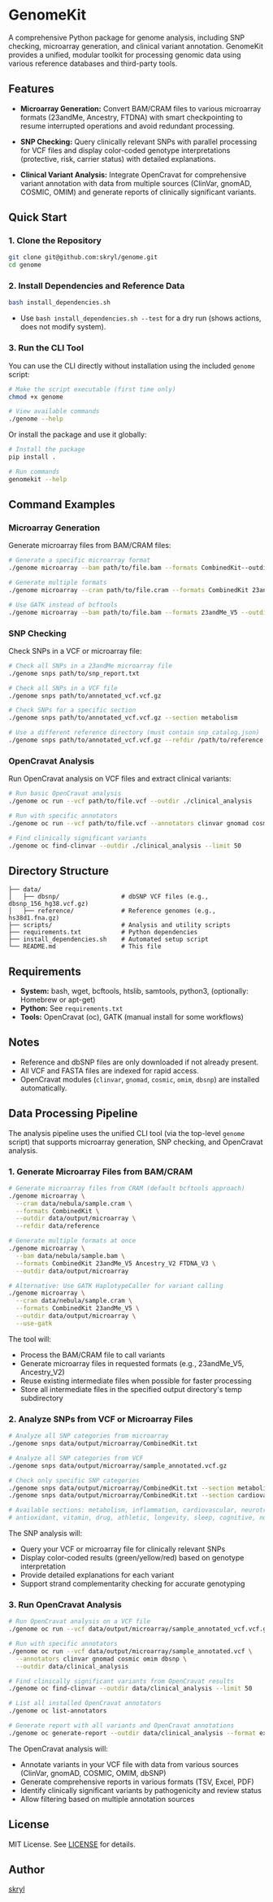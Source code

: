 # GenomeKit

A comprehensive Python package for genome analysis, including SNP checking, microarray generation, and clinical variant annotation. GenomeKit provides a unified, modular toolkit for processing genomic data using various reference databases and third-party tools.

## Features

- **Microarray Generation:** Convert BAM/CRAM files to various microarray formats (23andMe, Ancestry, FTDNA) with smart checkpointing to resume interrupted operations and avoid redundant processing.

- **SNP Checking:** Query clinically relevant SNPs with parallel processing for VCF files and display color-coded genotype interpretations (protective, risk, carrier status) with detailed explanations.

- **Clinical Variant Analysis:** Integrate OpenCravat for comprehensive variant annotation with data from multiple sources (ClinVar, gnomAD, COSMIC, OMIM) and generate reports of clinically significant variants.


## Quick Start

### 1. Clone the Repository
```bash
git clone git@github.com:skryl/genome.git
cd genome
```

### 2. Install Dependencies and Reference Data
```bash
bash install_dependencies.sh
```
- Use `bash install_dependencies.sh --test` for a dry run (shows actions, does not modify system).

### 3. Run the CLI Tool

You can use the CLI directly without installation using the included `genome` script:

```bash
# Make the script executable (first time only)
chmod +x genome

# View available commands
./genome --help
```

Or install the package and use it globally:

```bash
# Install the package
pip install .

# Run commands
genomekit --help
```
## Command Examples

### Microarray Generation

Generate microarray files from BAM/CRAM files:

```bash
# Generate a specific microarray format
./genome microarray --bam path/to/file.bam --formats CombinedKit--outdir ./output

# Generate multiple formats
./genome microarray --cram path/to/file.cram --formats CombinedKit 23andMe_V5 Ancestry_V2 --outdir ./output

# Use GATK instead of bcftools
./genome microarray --bam path/to/file.bam --formats 23andMe_V5 --outdir ./output --use-gatk
```

### SNP Checking

Check SNPs in a VCF or microarray file:

```bash
# Check all SNPs in a 23andMe microarray file
./genome snps path/to/snp_report.txt

# Check all SNPs in a VCF file
./genome snps path/to/annotated_vcf.vcf.gz

# Check SNPs for a specific section
./genome snps path/to/annotated_vcf.vcf.gz --section metabolism

# Use a different reference directory (must contain snp_catalog.json)
./genome snps path/to/annotated_vcf.vcf.gz --refdir /path/to/reference --debug
```

### OpenCravat Analysis

Run OpenCravat analysis on VCF files and extract clinical variants:

```bash
# Run basic OpenCravat analysis
./genome oc run --vcf path/to/file.vcf --outdir ./clinical_analysis

# Run with specific annotators
./genome oc run --vcf path/to/file.vcf --annotators clinvar gnomad cosmic --outdir ./clinical_analysis

# Find clinically significant variants
./genome oc find-clinvar --outdir ./clinical_analysis --limit 50
```

## Directory Structure
```
├── data/
│   ├── dbsnp/                 # dbSNP VCF files (e.g., dbsnp_156_hg38.vcf.gz)
│   ├── reference/             # Reference genomes (e.g., hs38d1.fna.gz)
├── scripts/                   # Analysis and utility scripts
├── requirements.txt           # Python dependencies
├── install_dependencies.sh    # Automated setup script
└── README.md                  # This file
```

## Requirements
- **System:** bash, wget, bcftools, htslib, samtools, python3, (optionally: Homebrew or apt-get)
- **Python:** See `requirements.txt`
- **Tools:** OpenCravat (oc), GATK (manual install for some workflows)

## Notes
- Reference and dbSNP files are only downloaded if not already present.
- All VCF and FASTA files are indexed for rapid access.
- OpenCravat modules (`clinvar`, `gnomad`, `cosmic`, `omim`, `dbsnp`) are installed automatically.

## Data Processing Pipeline

The analysis pipeline uses the unified CLI tool (via the top-level `genome` script) that supports microarray generation, SNP checking, and OpenCravat analysis.

### 1. Generate Microarray Files from BAM/CRAM

```bash
# Generate microarray files from CRAM (default bcftools approach)
./genome microarray \
  --cram data/nebula/sample.cram \
  --formats CombinedKit \
  --outdir data/output/microarray \
  --refdir data/reference

# Generate multiple formats at once
./genome microarray \
  --bam data/nebula/sample.bam \
  --formats CombinedKit 23andMe_V5 Ancestry_V2 FTDNA_V3 \
  --outdir data/output/microarray

# Alternative: Use GATK HaplotypeCaller for variant calling
./genome microarray \
  --cram data/nebula/sample.cram \
  --formats CombinedKit 23andMe_V5 \
  --outdir data/output/microarray \
  --use-gatk
```

The tool will:
- Process the BAM/CRAM file to call variants
- Generate microarray files in requested formats (e.g., 23andMe_V5, Ancestry_V2)
- Reuse existing intermediate files when possible for faster processing
- Store all intermediate files in the specified output directory's temp subdirectory

### 2. Analyze SNPs from VCF or Microarray Files

```bash
# Analyze all SNP categories from microarray
./genome snps data/output/microarray/CombinedKit.txt

# Analyze all SNP categories from VCF
./genome snps data/output/microarray/sample_annotated.vcf.gz

# Check only specific SNP categories
./genome snps data/output/microarray/CombinedKit.txt --section metabolism
./genome snps data/output/microarray/CombinedKit.txt --section cardiovascular

# Available sections: metabolism, inflammation, cardiovascular, neurotransmitters,
# antioxidant, vitamin, drug, athletic, longevity, sleep, cognitive, nutrition
```

The SNP analysis will:
- Query your VCF or microarray file for clinically relevant SNPs
- Display color-coded results (green/yellow/red) based on genotype interpretation
- Provide detailed explanations for each variant
- Support strand complementarity checking for accurate genotyping

### 3. Run OpenCravat Analysis

```bash
# Run OpenCravat analysis on a VCF file
./genome oc run --vcf data/output/microarray/sample_annotated_vcf.vcf.gz --outdir data/clinical_analysis

# Run with specific annotators
./genome oc run --vcf data/output/microarray/sample_annotated.vcf \
  --annotators clinvar gnomad cosmic omim dbsnp \
  --outdir data/clinical_analysis

# Find clinically significant variants from OpenCravat results
./genome oc find-clinvar --outdir data/clinical_analysis --limit 50

# List all installed OpenCravat annotators
./genome oc list-annotators

# Generate report with all variants and OpenCravat annotations
./genome oc generate-report --outdir data/clinical_analysis --format excel
```

The OpenCravat analysis will:
- Annotate variants in your VCF file with data from various sources (ClinVar, gnomAD, COSMIC, OMIM, dbSNP)
- Generate comprehensive reports in various formats (TSV, Excel, PDF)
- Identify clinically significant variants by pathogenicity and review status
- Allow filtering based on multiple annotation sources

## License
MIT License. See [LICENSE](LICENSE) for details.

## Author
[skryl](https://github.com/skryl)
